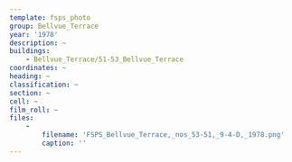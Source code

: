 ```yaml
---
template: fsps_photo
group: Bellvue_Terrace
year: '1978'
description: ~
buildings:
    - Bellvue_Terrace/51-53_Bellvue_Terrace
coordinates: ~
heading: ~
classification: ~
section: ~
cell: ~
film_roll: ~
files:
    -
        filename: 'FSPS_Bellvue_Terrace,_nos_53-51,_9-4-D,_1978.png'
        caption: ''
---
```

